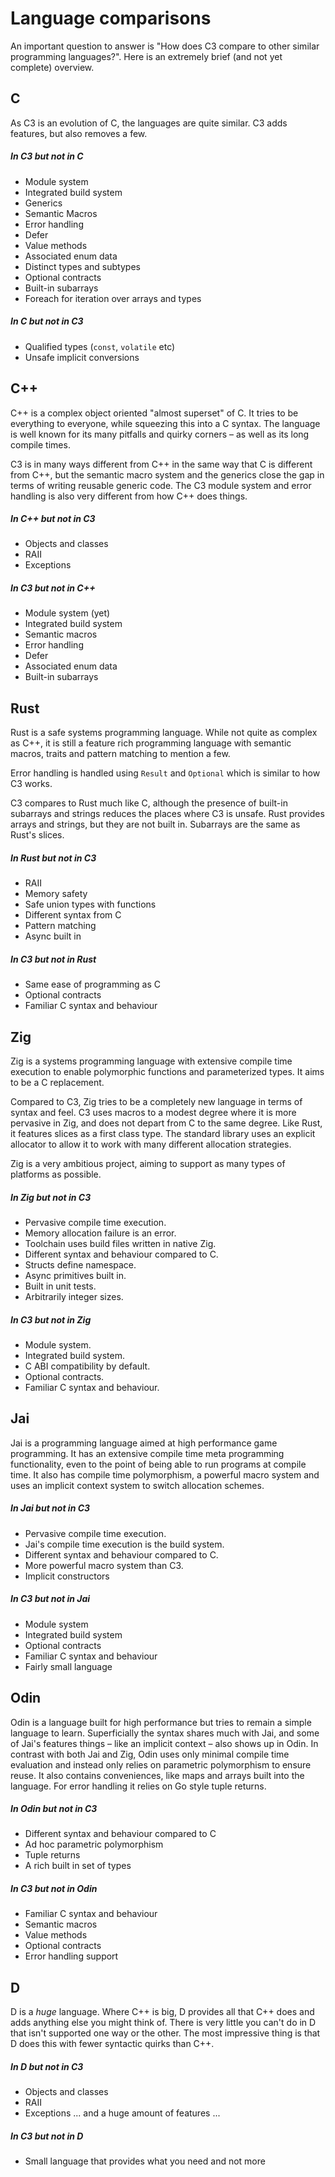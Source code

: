 # Language comparisons
An important question to answer is "How does C3 compare to other similar programming languages?".
Here is an extremely brief (and not yet complete) overview.

## C

As C3 is an evolution of C, the languages are quite similar. 
C3 adds features, but also removes a few.

##### In C3 but not in C

- Module system
- Integrated build system
- Generics
- Semantic Macros
- Error handling
- Defer
- Value methods
- Associated enum data
- Distinct types and subtypes
- Optional contracts
- Built-in subarrays
- Foreach for iteration over arrays and types

##### In C but not in C3

- Qualified types (`const`, `volatile` etc)
- Unsafe implicit conversions

## C++

C++ is a complex object oriented "almost superset" of C. It tries to be everything to everyone,
while squeezing this into a C syntax. The language is well known for its 
many pitfalls and quirky corners – as well as its long compile times.

C3 is in many ways different from C++ in the same way that C is different from C++, 
but the semantic macro system and the generics close the gap in terms of writing
reusable generic code. The C3 module system and error handling is also very
different from how C++ does things. 

##### In C++ but not in C3

- Objects and classes
- RAII
- Exceptions

##### In C3 but not in C++

- Module system (yet)
- Integrated build system
- Semantic macros
- Error handling
- Defer
- Associated enum data
- Built-in subarrays


## Rust

Rust is a safe systems programming language. While not quite as complex as C++,
it is still a feature rich programming language with semantic macros, traits and
pattern matching to mention a few.

Error handling is handled using `Result` and `Optional` which is similar to 
how C3 works.

C3 compares to Rust much like C, although the presence of built-in subarrays and 
strings reduces the places where C3 is unsafe. Rust provides arrays and strings,
but they are not built in. Subarrays are the same as Rust's slices.

##### In Rust but not in C3

- RAII
- Memory safety
- Safe union types with functions
- Different syntax from C
- Pattern matching
- Async built in

##### In C3 but not in Rust

- Same ease of programming as C
- Optional contracts
- Familiar C syntax and behaviour


## Zig

Zig is a systems programming language with extensive compile time execution to
enable polymorphic functions and parameterized types. It aims to be a C replacement.

Compared to C3, Zig tries to be a completely new language in terms of syntax and feel. 
C3 uses macros to a modest degree where it is more pervasive in Zig, and 
does not depart from C to the same degree. Like Rust, it features slices as a first
class type. The standard library uses an explicit allocator to allow it to work
with many different allocation strategies.

Zig is a very ambitious project, aiming to support as many types of platforms as
possible.

##### In Zig but not in C3

- Pervasive compile time execution.
- Memory allocation failure is an error.
- Toolchain uses build files written in native Zig.
- Different syntax and behaviour compared to C.
- Structs define namespace.
- Async primitives built in.
- Built in unit tests.
- Arbitrarily integer sizes.

##### In C3 but not in Zig

- Module system.
- Integrated build system.
- C ABI compatibility by default.
- Optional contracts.
- Familiar C syntax and behaviour.


## Jai

Jai is a programming language aimed at high performance game programming.
It has an extensive compile time meta programming functionality, even
to the point of being able to run programs at compile time. It also
has compile time polymorphism, a powerful macro system and uses 
an implicit context system to switch allocation schemes.

##### In Jai but not in C3

- Pervasive compile time execution.
- Jai's compile time execution is the build system.
- Different syntax and behaviour compared to C.
- More powerful macro system than C3.
- Implicit constructors

##### In C3 but not in Jai

- Module system
- Integrated build system
- Optional contracts
- Familiar C syntax and behaviour
- Fairly small language


## Odin

Odin is a language built for high performance but tries to remain
a simple language to learn. Superficially the syntax shares much with
Jai, and some of Jai's features things – like an implicit context – also shows up
in Odin. In contrast with both Jai and Zig, Odin uses only minimal compile time evaluation
and instead only relies on parametric polymorphism to ensure reuse.
It also contains conveniences, like maps and arrays built into 
the language. For error handling it relies on Go style tuple returns.

##### In Odin but not in C3

- Different syntax and behaviour compared to C
- Ad hoc parametric polymorphism
- Tuple returns
- A rich built in set of types

##### In C3 but not in Odin

- Familiar C syntax and behaviour
- Semantic macros
- Value methods
- Optional contracts
- Error handling support


## D

D is a *huge* language. Where C++ is big, D provides all that C++ does and adds anything 
else you might think of. There is very little you can't do in D that isn't supported
one way or the other. The most impressive thing is that D does this with fewer syntactic quirks than C++.

##### In D but not in C3

- Objects and classes
- RAII
- Exceptions
... and a huge amount of features ...

##### In C3 but not in D

- Small language that provides what you need and not more
